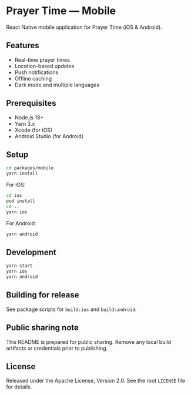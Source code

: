 # Prayer Time — Mobile

React Native mobile application for Prayer Time (iOS & Android).

## Features

- Real-time prayer times
- Location-based updates
- Push notifications
- Offline caching
- Dark mode and multiple languages

## Prerequisites

- Node.js 18+
- Yarn 3.x
- Xcode (for iOS)
- Android Studio (for Android)

## Setup

```bash
cd packages/mobile
yarn install
```

For iOS:

```bash
cd ios
pod install
cd ..
yarn ios
```

For Android:

```bash
yarn android
```

## Development

```bash
yarn start
yarn ios
yarn android
```

## Building for release

See package scripts for `build:ios` and `build:android`.

## Public sharing note

This README is prepared for public sharing. Remove any local build artifacts or credentials prior to
publishing.

## License

Released under the Apache License, Version 2.0. See the root `LICENSE` file for details.
